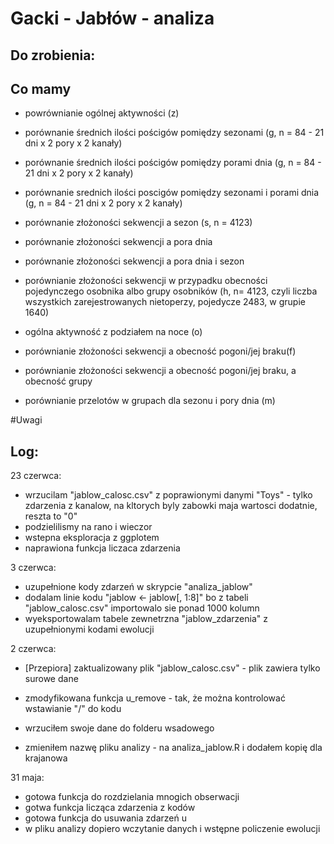 # Gacki - Jabłów - analiza

## Do zrobienia:



## Co mamy

* powrównianie ogólnej aktywności (z)

* porównanie średnich ilości pościgów pomiędzy sezonami 
(g, n = 84 - 21 dni x 2 pory x 2 kanały)
* porównanie średnich ilości pościgów pomiędzy porami dnia 
(g, n = 84 - 21 dni x 2 pory x 2 kanały)
* porównanie srednich ilości poscigów pomiędzy sezonami i porami dnia 
(g, n = 84 - 21 dni x 2 pory x 2 kanały)




* porównanie złożoności sekwencji a sezon (s, n = 4123)
* porównanie złożoności sekwencji a pora dnia
* porównanie złożoności sekwencji a pora dnia i sezon

* porównianie złożoności sekwencji w przypadku obecności pojedynczego osobnika 
albo grupy osobników (h, n= 4123, czyli liczba wszystkich zarejestrowanych nietoperzy,
pojedycze 2483, w grupie 1640)



* ogólna aktywność z podziałem na noce (o)


* porównianie złożoności sekwencji a obecność pogoni/jej braku(f)
* porównianie złożoności sekwencji a obecność pogoni/jej braku, a obecność grupy



* porównianie przelotów w grupach dla sezonu i pory dnia (m)




#Uwagi 



## Log:

23 czerwca:

* wrzucilam "jablow_calosc.csv" z poprawionymi danymi "Toys" - tylko zdarzenia z kanalow, na kltorych byly zabowki maja wartosci dodatnie, reszta to "0"
* podzielilismy na rano i wieczor
* wstepna eksploracja z ggplotem
* naprawiona funkcja liczaca zdarzenia

3 czerwca: 

* uzupełnione kody zdarzeń w skrypcie "analiza_jablow"
* dodalam linie kodu "jablow <- jablow[, 1:8]" bo z tabeli "jablow_calosc.csv" importowalo sie ponad 1000 kolumn
* wyeksportowalam tabele zewnetrzna "jablow_zdarzenia" z uzupełnionymi kodami ewolucji

2 czerwca:

* [Przepiora] zaktualizowany plik "jablow_calosc.csv" - plik zawiera tylko surowe dane

* zmodyfikowana funkcja u_remove - tak, że można kontrolować wstawianie "/" do kodu
* wrzuciłem swoje dane do folderu wsadowego
* zmieniłem nazwę pliku analizy - na analiza_jablow.R i dodałem kopię dla krajanowa

31 maja:

* gotowa funkcja do rozdzielania mnogich obserwacji
* gotwa funkcja licząca zdarzenia z kodów
* gotowa funkcja do usuwania zdarzeń u
* w pliku analizy dopiero wczytanie danych i wstępne policzenie ewolucji


